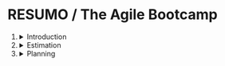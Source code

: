 
# **RESUMO** / **The Agile Bootcamp**

1. <details>
        <summary>
            Introduction
        </summary>
        <p>
            Agile is a way of developing software that reminds us that although computers run the code it's people like you and me who create and maintain it.
        </p>
        <p>
            It's a framework software delivery that is lean, fast and pragmatic.
        </p>
        <h3>Definition</h3>
        <p>
            Agile methodologies are a set of practices and principles used in software development and project management that prioritize flexibility, collaboration, and iterative development. The goal of agile methodologies is to deliver high-quality products that meet customer needs and are adaptable to changing requirements, while minimizing waste and maximizing efficiency.
        </p>
        <p>
            Agile methodologies originated in response to traditional project management methods, which often led to rigid planning, siloed teams, and long development cycles that made it difficult to respond to changing customer needs. In contrast, agile methodologies emphasize continuous communication, collaboration, and feedback between team members and stakeholders, as well as regular delivery of working software.
        </p>
        <h3>Traditional vs Agile</h3>
        <img src="./traditional_vs_agile.png"/>
        &nbsp;
        <h3>Popular frameworks</h3>
        <p>
            1. Scrum: is a popular framework for Agile software development that emphasizes teamwork, collaboration, and iterative progress. Scrum involves a set of roles, ceremonies, and artifacts that help teams to plan, execute, and review their work, including daily stand-up meetings, sprint planning, sprint reviews, and retrospectives.
        </p>
        <p>
            2. Kanban: is a framework that focuses on visualizing work, limiting work in progress, and optimizing workflow. It involves using a Kanban board to visualize the flow of work through various stages, setting a limit on the number of tasks in progress, and continuously improving the process.
        </p>
        <p>
            3. Lean: is a framework that originated in manufacturing and has since been adapted to software development. It involves optimizing the process to eliminate waste, improve flow, and increase efficiency. Lean principles include value stream mapping, continuous improvement, and just-in-time delivery.
        </p>
        <p>
            4. Extreme Programming (XP): is a framework that emphasizes teamwork, communication, and rapid feedback. XP involves a set of practices, such as pair programming, test-driven development, and continuous integration, that help teams to deliver high-quality software quickly.
        </p>

    </details>
2.  <details>
        <summary>Estimation</summary>
        <img src="./DemystifyingTheBlackArt_SteveMcConnell.jpg" width="200px"/>
        <blockquote>
            The primary purpose of software estimation is not predict a project's outcome;
            it is to determine wether a project's targets are realistic enough to allow the
            project to be controlled to meet them.
        </blockquote>
        <p>Is this project even possible given the time and resources that I've got?</p>
        <p>What I need to estimate is following:</p>
        <p>1. Something that to allows us to planning the future;</p>
        <p>2. Remind us that my estimates are guesses;</p>
        <p>3. Recognize the inherent complexities that
            come when creating custom based software.
        </p>
        <p>
            Agile methodologies typically use estimation techniques that are based on relative sizing rather than absolute time or effort. One common technique for estimating tasks in Agile is called "story points."
        </p>
        <p>
            To estimate a task with story points, the team will consider several factors that contribute to the overall complexity and effort required to complete the task, such as:
        </p>
        <p>1. The amount of work required to complete the task.</p>
        <p>2. The complexity of the task.</p>
        <p>3. The level of uncertainty or risk associated with the task.</p>
        <p>4. The level of collaboration or coordination required with other team members.</p>
        <p>The team will then assign a story point value to the task based on its relative size and effort required, using a scale that is agreed upon by the team. For example, a common scale might be:</p>
        <p>0 NUTS[^1]: Trivial or insignificant task that requires very little effort.</p>
        <p>1 NUTS: Very small or simple task that can be completed quickly.</p>
        <p>3 NUTS: Moderate task that requires more effort and might take a day or two.</p>
        <p>5 NUTS: Large task that requires significant effort and might take several days.</p>
        <p>Once the team has estimated the story point value for the task, they can use this value to help them plan and prioritize their work. They can also use the estimated story point values to track their progress and adjust their plans as needed based on their actual progress.</p>
        <p>It's worth noting that story points are not a measure of time, and cannot be used to predict an exact completion date. Rather, they are a tool for the team to understand the relative effort required for each task, and to help them plan and prioritize their work accordingly. The team will typically monitor their progress throughout the project, and adjust their estimates and plans as needed based on their actual progress.</p>
        <h3>If I don't know estimate something?</h3>
        <p>In Agile methodologies, a spike is a type of time-boxed task that is used to explore and research a new concept or technology in order to gain enough information to estimate a user story or task accurately. Spikes are typically short-term tasks that last for a few hours or a few days, depending on the complexity of the problem being investigated.</p>
        <p>The purpose of a spike is to reduce uncertainty and risk by providing the team with the information they need to make informed decisions and estimate future work accurately. Spikes are useful when the team encounters a task or user story that they don't know how to estimate due to lack of knowledge or experience.</p>
        <p>During a spike, the team will perform research, conduct experiments, and create prototypes in order to gain a better understanding of the problem or technology in question. Once the spike is complete, the team can use the information they gathered to estimate the user story or task more accurately.</p>
        <p>Spikes are often used in Agile development when the team needs to investigate a new technology, framework, or process. They can also be used to investigate complex user stories or tasks that the team is not familiar with.</p>
        <p>It's important to note that spikes are time-boxed, which means that they have a fixed duration and should not be allowed to overrun. This helps to ensure that the team does not spend too much time on research and investigation and can move on to the next task or user story in a timely manner.</p>
        <p>[^1]: Nebulous Units of Time.</p>
    </details>
3.  <details>
        <summary>Planning</summary>
        <p>The speed at which we can turn user stories into working software is called the team velocity. It's what we use for measuring or team's productivity and for setting expectations around delivery dates in the future.</p>
        <p>We don't know our team's velocity at the beginning of the project and until we build something of value and measure how long that takes, we won't know how realistic our dates are looking.</p>
        <p>Agile methodologies are designed to be flexible, and they provide mechanisms for managing changes to scope during the project. One way to manage changes in scope is through a process known as "flexing".</p>
        <br>
        <p>Flexing involves adjusting the scope of a project based on changing requirements.</p>
        <p>1. Prioritization: By prioritizing requirements, the team can focus on completing the most important tasks first, and delay less critical tasks until later. This allows the team to deliver a working product or feature within the original timeframe and budget.</p>
        <p>2. Incremental delivery: Agile methodologies promote delivering software in small increments or iterations. By delivering working software early and often, the team can get feedback from stakeholders and make adjustments to the scope as needed.</p>
        <p>3. Incremental delivery: Agile methodologies promote delivering software in small increments or iterations. By delivering working software early and often, the team can get feedback from stakeholders and make adjustments to the scope as needed.</p>
        <p>Overall, flexing is an important tool for managing changes in scope in Agile projects. It allows the team to adapt to changing requirements and deliver a high-quality product or feature within the original timeframe and budget.</p>
        <br>
        <h3>First plan</h3>
        <p>
            1. Create Master Story List
        </p>
            * The master story list is a collection of user stories, or features, your customer is going to want to see in their software.
        <p>2. Make an assessment of problem</p>
        <p>3. Prioritize</p>
        <p>4. Estimate the team velocity</p>
        <p>5. Pick some dates</p>
    </details>
